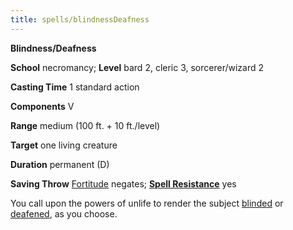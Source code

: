 ```yaml
---
title: spells/blindnessDeafness
---
```

 **Blindness/Deafness**

**School** necromancy; **Level** bard 2, cleric 3, sorcerer/wizard 2

**Casting Time** 1 standard action

**Components** V

**Range** medium (100 ft. + 10 ft./level)

**Target** one living creature

**Duration** permanent (D)

**Saving Throw** [Fortitude](../combat#_fortitude) negates; **[Spell Resistance](../glossary#_spell-resistance)** yes

You call upon the powers of unlife to render the subject [blinded](../glossary#_blinded) or [deafened](../glossary#_deafened), as you choose.

